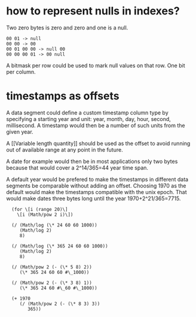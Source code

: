 # how to represent nulls in indexes?
Two zero bytes is zero and zero and one is a null.

```xxx
00 01 -> null
00 00 -> 00
00 01 00 00 -> null 00
00 00 00 01 -> 00 null
```
A bitmask per row could be used to mark null values on that row. One bit per column.
# timestamps as offsets
A data segment could define a custom timestamp column type by specifying a starting year and unit: year, month, day, hour, second, millisecond. A timestamp would then be a number of such units from the given year.

A [[Variable length quantity]] should be used as the offset to avoid running out of available range at any point in the future.

A date for example would then be in most applications only two bytes because that would cover a  2^14/365=44 year time span.

A default year would be prefered to make the timestamps in different data segments be comparable without adding an offset. Choosing 1970 as the default would make the timestamps compatible with the unix epoch. That would make dates three bytes long until the year 1970+2^21/365=7715. 

```cloure
  (for \[i (range 20)\]
    \[i (Math/pow 2 i)\])

  (/ (Math/log (\* 24 60 60 1000))
     (Math/log 2)
     8)

  (/ (Math/log (\* 365 24 60 60 1000))
     (Math/log 2)
     8)

  (/ (Math/pow 2 (- (\* 5 8) 2))
     (\* 365 24 60 60 #\_1000))

  (/ (Math/pow 2 (- (\* 3 8) 1))
     (\* 365 24 60 #\_60 #\_1000))

  (+ 1970
     (/ (Math/pow 2 (- (\* 8 3) 3))
        365))
```
